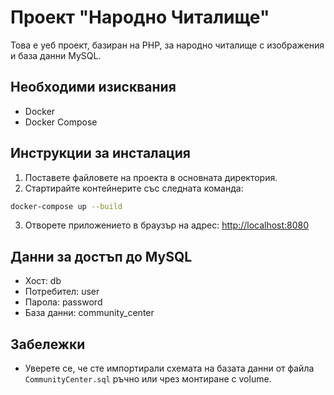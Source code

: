 # Проект "Народно Читалище"

Това е уеб проект, базиран на PHP, за народно читалище с изображения и база данни MySQL.

## Необходими изисквания

- Docker
- Docker Compose

## Инструкции за инсталация

1. Поставете файловете на проекта в основната директория.
2. Стартирайте контейнерите със следната команда:

```bash
docker-compose up --build
```

3. Отворете приложението в браузър на адрес: [http://localhost:8080](http://localhost:8080)

## Данни за достъп до MySQL

- Хост: db
- Потребител: user
- Парола: password
- База данни: community_center

## Забележки

- Уверете се, че сте импортирали схемата на базата данни от файла `CommunityCenter.sql` ръчно или чрез монтиране с volume. 